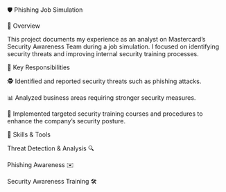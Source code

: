 🛡️ Phishing Job Simulation


📝 Overview

This project documents my experience as an analyst on Mastercard’s Security Awareness Team during a job simulation. I focused on identifying security threats and improving internal security training processes.

🌟 Key Responsibilities

🕵️ Identified and reported security threats such as phishing attacks.

📊 Analyzed business areas requiring stronger security measures.

🎯 Implemented targeted security training courses and procedures to enhance the company’s security posture.


🔧 Skills & Tools

Threat Detection & Analysis 🔍

Phishing Awareness ✉️

Security Awareness Training 🛠️
